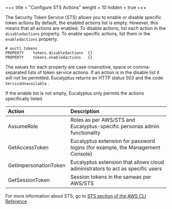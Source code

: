 +++
title = "Configure STS Actions"
weight = 10
hidden = true
+++

The Security Token Service (STS) allows you to enable or disable specific token actions.By default, the enabled actions list is empty. However, this means that all actions are enabled. To disable actions, list each action in the `disabledactions` property. To enable specific actions, list them in the `enabledactions` property. 


    # euctl tokens
    PROPERTY	tokens.disabledactions	{}
    PROPERTY	tokens.enabledactions	{}

The values for each property are case-insensitive, space or comma-separated lists of token service actions. If an action is in the disable list it will not be permitted. Eucalyptus returns an HTTP status 503 and the code `ServiceUnavailable` . 

If the enable list is not empty, Eucalyptus only permits the actions specifically listed. 



| Action | Description | 
|  :---- |  :---- | 
| AssumeRole | Roles as per AWS/STS and Eucalyptus-specific personas admin functionality | 
| GetAccessToken | Eucalyptus extension for password logins (for example, the Management Console) | 
| GetImpersonationToken | Eucalyptus extension that allows cloud administrators to act as specific users | 
| GetSessionToken | Session tokens in the sameas per AWS/STS | 

For more information about STS, go to [STS section of the AWS CLI Reference](http://docs.aws.amazon.com/cli/latest/reference/sts/index.html) . 

